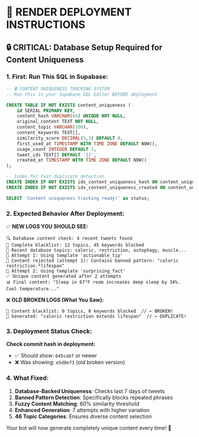# 🚀 RENDER DEPLOYMENT INSTRUCTIONS

## 🔒 CRITICAL: Database Setup Required for Content Uniqueness

### **1. First: Run This SQL in Supabase:**

```sql
-- 🔒 CONTENT UNIQUENESS TRACKING SYSTEM
-- Run this in your Supabase SQL Editor BEFORE deployment

CREATE TABLE IF NOT EXISTS content_uniqueness (
    id SERIAL PRIMARY KEY,
    content_hash VARCHAR(64) UNIQUE NOT NULL,
    original_content TEXT NOT NULL,
    content_topic VARCHAR(100),
    content_keywords TEXT[],
    similarity_score DECIMAL(5,3) DEFAULT 0,
    first_used_at TIMESTAMP WITH TIME ZONE DEFAULT NOW(),
    usage_count INTEGER DEFAULT 1,
    tweet_ids TEXT[] DEFAULT '{}',
    created_at TIMESTAMP WITH TIME ZONE DEFAULT NOW()
);

-- Index for fast duplicate detection
CREATE INDEX IF NOT EXISTS idx_content_uniqueness_hash ON content_uniqueness(content_hash);
CREATE INDEX IF NOT EXISTS idx_content_uniqueness_created ON content_uniqueness(created_at DESC);

SELECT 'Content uniqueness tracking ready!' as status;
```

### **2. Expected Behavior After Deployment:**

✅ **NEW LOGS YOU SHOULD SEE:**
```
🔍 Database content check: 4 recent tweets found
🚫 Complete blacklist: 12 topics, 45 keywords blocked
🚫 Recent database topics: caloric, restriction, autophagy, muscle...
🎯 Attempt 1: Using template 'actionable_tip'
🚫 Content rejected (attempt 1): Contains banned pattern: "caloric restriction.*lifespan"
🎯 Attempt 2: Using template 'surprising_fact'
✅ Unique content generated after 2 attempts
📊 Final content: "Sleep in 67°F room increases deep sleep by 34%. Cool temperature..."
```

❌ **OLD BROKEN LOGS (What You Saw):**
```
🚫 Content blacklist: 0 topics, 0 keywords blocked  // ← BROKEN!
🎯 Generated: "caloric restriction extends lifespan"  // ← DUPLICATE!
```

### **3. Deployment Status Check:**

**Check commit hash in deployment:**
- ✅ Should show: `645cabf` or newer
- ❌ Was showing: `e5d0e73` (old broken version)

### **4. What Fixed:**

1. **Database-Backed Uniqueness**: Checks last 7 days of tweets
2. **Banned Pattern Detection**: Specifically blocks repeated phrases
3. **Fuzzy Content Matching**: 60% similarity threshold
4. **Enhanced Generation**: 7 attempts with higher variation
5. **46 Topic Categories**: Ensures diverse content selection

Your bot will now generate completely unique content every time! 🎯 